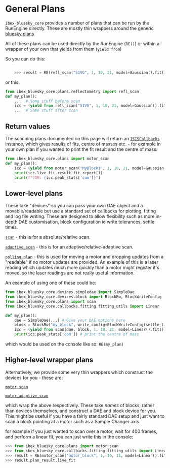 # General Plans 

`ibex_bluesky_core` provides a number of plans that can be run by the RunEngine directly. These are mostly thin wrappers around the generic [bluesky plans](https://blueskyproject.io/bluesky/main/plans.html)

All of these plans can be used directly by the RunEngine (`RE()`) or within a wrapper of your own that yields from them (`yield from`)

So you can do this: 

```python

    >>> result = RE(refl_scan("S1VG", 1, 10, 21, model=Gaussian().fit() frames=500, det=100, mon=3, pixel_range=6, periods=True, save_run=False))
```

or this: 

```python
from ibex_bluesky_core.plans.reflectometry import refl_scan
def my_plan():
    ...  # Some stuff before scan
    icc = (yield from refl_scan("S1VG", 1, 10, 21, model=Gaussian().fit() frames=500, det=100, mon=3, pixel_range=6, periods=True, save_run=False))
    ...  # Some stuff after scan
```

## Return values

The scanning plans documented on this page will return an [`ISISCallbacks`](ibex_bluesky_core.callbacks.ISISCallbacks) instance, which gives results of fits, centre of masses etc. - for example in your own plan if you wanted to print the fit result and the centre of mass:

```python
from ibex_bluesky_core.plans import motor_scan
def my_plan():
    icc = (yield from motor_scan("MyBlock1", 1, 10, 21, model=Gaussian().fit() frames=500, det=100, mon=3, pixel_range=6, periods=True, save_run=False))
    print(icc.live_fit.result.fit_report())
    print(f"COM: {icc.peak_stats['com']}")
```

## Lower-level plans

These take "devices" so you can pass your own DAE object and a movable/readable but use a standard set of callbacks for plotting, fitting and log file writing. These are designed to allow flexibility such as more in-depth DAE customisation, block configuration ie write tolerances, settle times. 

[`scan`](ibex_bluesky_core.plans.scan) - this is for a absolute/relative scan.

[`adaptive_scan`](ibex_bluesky_core.plans.adaptive_scan) - this is for an adaptive/relative-adaptive scan.

[`polling_plan`](ibex_bluesky_core.plans.polling_plan) - this is used for moving a motor and dropping updates from a "readable" if no motor updates are provided. An example of this is a laser reading which updates much more quickly than a motor might register it's moved, so the laser readings are not really useful information.

An example of using one of these could be: 

```python
from ibex_bluesky_core.devices.simpledae import SimpleDae
from ibex_bluesky_core.devices.block import BlockRw, BlockWriteConfig
from ibex_bluesky_core.plans import scan
from ibex_bluesky_core.callbacks.fitting.fitting_utils import Linear

def my_plan():
    dae = SimpleDae(...) # Give your DAE options here
    block = BlockRw("my_block", write_config=BlockWriteConfig(settle_time_s=5)) # This block needs a settle time of 5 seconds
    icc = (yield from scan(dae, block, 1, 10, 21, model=Linear().fit()))
    print(icc.peak_stats['com']) # print the centre of mass

```

which would be used on the console like so: `RE(my_plan)`

## Higher-level wrapper plans 
Alternatively, we provide some very thin wrappers which construct the devices for you - these are:

[`motor_scan`](ibex_bluesky_core.plans.motor_scan)

[`motor_adaptive_scan`](ibex_bluesky_core.plans.motor_scan)

which wrap the above respectively. These take _names_ of blocks, rather than devices themselves, and construct a DAE and block device for you. This might be useful if you have a fairly standard DAE setup and just want to scan a block pointing at a motor such as a Sample Changer axis.

for example if you just wanted to scan over a motor, wait for 400 frames, and perform a linear fit, you can just write this in the console: 

```python
>>> from ibex_bluesky_core.plans import motor_scan
>>> from ibex_bluesky_core.callbacks.fitting.fitting_utils import Linear
>>> result = RE(motor_scan("motor_block", 1, 10, 11, model=Linear().fit(), frames=400, det=1, mon=3))
>>> result.plan_result.live_fit
```
